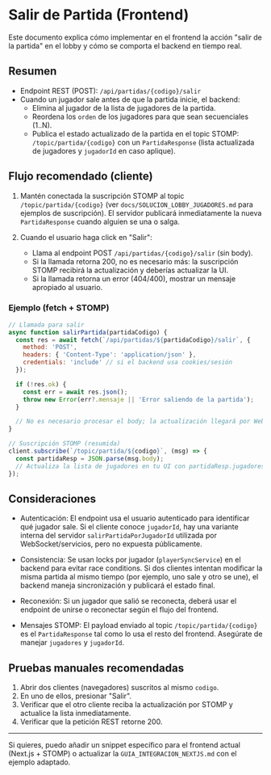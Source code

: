 # Salir de Partida (Frontend)

Este documento explica cómo implementar en el frontend la acción "salir de la partida" en el lobby y cómo se comporta el backend en tiempo real.

## Resumen

- Endpoint REST (POST): `/api/partidas/{codigo}/salir`
- Cuando un jugador sale antes de que la partida inicie, el backend:
  - Elimina al jugador de la lista de jugadores de la partida.
  - Reordena los `orden` de los jugadores para que sean secuenciales (1..N).
  - Publica el estado actualizado de la partida en el topic STOMP: `/topic/partida/{codigo}` con un `PartidaResponse` (lista actualizada de jugadores y `jugadorId` en caso aplique).

## Flujo recomendado (cliente)

1. Mantén conectada la suscripción STOMP al topic `/topic/partida/{codigo}` (ver `docs/SOLUCION_LOBBY_JUGADORES.md` para ejemplos de suscripción). El servidor publicará inmediatamente la nueva `PartidaResponse` cuando alguien se una o salga.

2. Cuando el usuario haga click en "Salir":
   - Llama al endpoint POST `/api/partidas/{codigo}/salir` (sin body).
   - Si la llamada retorna 200, no es necesario más: la suscripción STOMP recibirá la actualización y deberías actualizar la UI.
   - Si la llamada retorna un error (404/400), mostrar un mensaje apropiado al usuario.

### Ejemplo (fetch + STOMP)

```javascript
// Llamada para salir
async function salirPartida(partidaCodigo) {
  const res = await fetch(`/api/partidas/${partidaCodigo}/salir`, {
    method: 'POST',
    headers: { 'Content-Type': 'application/json' },
    credentials: 'include' // si el backend usa cookies/sesión
  });

  if (!res.ok) {
    const err = await res.json();
    throw new Error(err?.mensaje || 'Error saliendo de la partida');
  }

  // No es necesario procesar el body; la actualización llegará por WebSocket.
}

// Suscripción STOMP (resumida)
client.subscribe(`/topic/partida/${codigo}`, (msg) => {
  const partidaResp = JSON.parse(msg.body);
  // Actualiza la lista de jugadores en tu UI con partidaResp.jugadores
});
```

## Consideraciones

- Autenticación: El endpoint usa el usuario autenticado para identificar qué jugador sale. Si el cliente conoce `jugadorId`, hay una variante interna del servidor `salirPartidaPorJugadorId` utilizada por WebSocket/servicios, pero no expuesta públicamente.

- Consistencia: Se usan locks por jugador (`playerSyncService`) en el backend para evitar race conditions. Si dos clientes intentan modificar la misma partida al mismo tiempo (por ejemplo, uno sale y otro se une), el backend maneja sincronización y publicará el estado final.

- Reconexión: Si un jugador que salió se reconecta, deberá usar el endpoint de unirse o reconectar según el flujo del frontend.

- Mensajes STOMP: El payload enviado al topic `/topic/partida/{codigo}` es el `PartidaResponse` tal como lo usa el resto del frontend. Asegúrate de manejar `jugadores` y `jugadorId`.

## Pruebas manuales recomendadas

1. Abrir dos clientes (navegadores) suscritos al mismo `codigo`.
2. En uno de ellos, presionar "Salir".
3. Verificar que el otro cliente reciba la actualización por STOMP y actualice la lista inmediatamente.
4. Verificar que la petición REST retorne 200.

---

Si quieres, puedo añadir un snippet específico para el frontend actual (Next.js + STOMP) o actualizar la `GUIA_INTEGRACION_NEXTJS.md` con el ejemplo adaptado.
